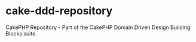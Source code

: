 # cake-ddd-repository
CakePHP Repository - Part of the CakePHP Domain Driven Design Building Blocks suite.
